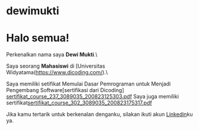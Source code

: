 # dewimukti

# Halo semua! 

Perkenalkan nama saya **Dewi Mukti**.\

Saya seorang **Mahasiswi** di [Universitas Widyatama(https://www.dicoding.com/).\

Saya memiliki setifikat Memulai Dasar Pemrograman untuk Menjadi Pengembang Software[sertifikasi dari Dicoding]
[sertifikat_course_237_3089035_200823125303.pdf](https://github.com/dewimukti06/dewimukti/files/12394614/sertifikat_course_237_3089035_200823125303.pdf)
Saya juga memiliki sertifikat[sertifikat_course_302_3089035_200823175317.pdf](https://github.com/dewimukti06/dewimukti/files/12394637/sertifikat_course_302_3089035_200823175317.pdf)

Jika kamu tertarik untuk berkenalan denganku, silakan ikuti akun [Linkedin](https://www.linkedin.com/in/dewi-mukti-95710525b/)ku ya.

